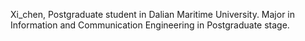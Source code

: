 Xi_chen, Postgraduate student in Dalian Maritime University.
Major in Information and Communication Engineering in Postgraduate stage.

<!---
Xichen297/Xichen297 is a ✨ special ✨ repository because its `README.md` (this file) appears on your GitHub profile.
You can click the Preview link to take a look at your changes.
--->
